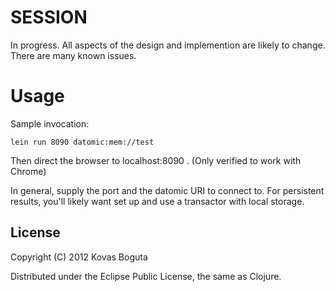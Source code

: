 # SESSION

In progress. All aspects of the design and implemention are likely to change. There are many known issues.

# Usage

Sample invocation:

    lein run 8090 datomic:mem://test

Then direct the browser to localhost:8090 . (Only verified to work with Chrome)

In general, supply the port and the datomic URI to connect to. For persistent results, you'll likely want set up and use a transactor with local storage.

## License

Copyright (C) 2012 Kovas Boguta

Distributed under the Eclipse Public License, the same as Clojure.

